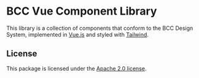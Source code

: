 # BCC Vue Component Library

This library is a collection of components that conform to the BCC Design System, implemented in [Vue.js](https://vuejs.org/) and styled with [Tailwind](https://tailwindcss.com).

## License
This package is licensed under the [Apache 2.0 license](./LICENSE).
